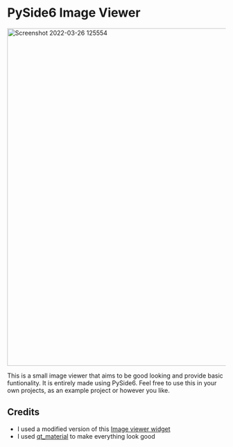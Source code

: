 # PySide6 Image Viewer
<img width="778" alt="Screenshot 2022-03-26 125554" src="https://user-images.githubusercontent.com/71030751/160221262-35a85e2f-ecef-4950-9943-cfe080ec72bd.png">

This is a small image viewer that aims to be good looking and provide basic funtionality. It is entirely made using PySide6. Feel free to use this in your own projects, as an example project or however you like.

## Credits

- I used a  modified version of this [Image viewer widget](https://github.com/marcel-goldschen-ohm/PyQtImageViewer)
- I used [qt_material](https://github.com/UN-GCPDS/qt-material) to make everything look good
